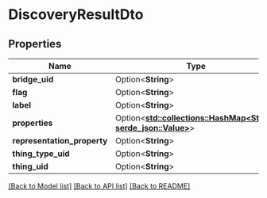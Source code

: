 # DiscoveryResultDto

## Properties

Name | Type | Description | Notes
------------ | ------------- | ------------- | -------------
**bridge_uid** | Option<**String**> |  | [optional]
**flag** | Option<**String**> |  | [optional]
**label** | Option<**String**> |  | [optional]
**properties** | Option<[**std::collections::HashMap<String, serde_json::Value>**](serde_json::Value.md)> |  | [optional]
**representation_property** | Option<**String**> |  | [optional]
**thing_type_uid** | Option<**String**> |  | [optional]
**thing_uid** | Option<**String**> |  | [optional]

[[Back to Model list]](../README.md#documentation-for-models) [[Back to API list]](../README.md#documentation-for-api-endpoints) [[Back to README]](../README.md)


